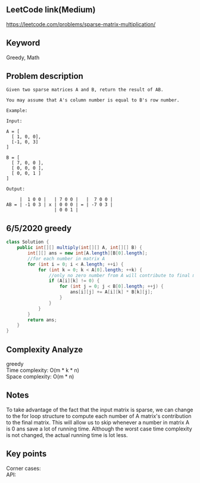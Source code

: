 ## LeetCode link(Medium)
https://leetcode.com/problems/sparse-matrix-multiplication/

## Keyword
Greedy, Math

## Problem description
```
Given two sparse matrices A and B, return the result of AB.

You may assume that A's column number is equal to B's row number.

Example:

Input:

A = [
  [ 1, 0, 0],
  [-1, 0, 3]
]

B = [
  [ 7, 0, 0 ],
  [ 0, 0, 0 ],
  [ 0, 0, 1 ]
]

Output:

     |  1 0 0 |   | 7 0 0 |   |  7 0 0 |
AB = | -1 0 3 | x | 0 0 0 | = | -7 0 3 |
                  | 0 0 1 |
```
## 6/5/2020 greedy

```java
class Solution {
    public int[][] multiply(int[][] A, int[][] B) {
        int[][] ans = new int[A.length][B[0].length];
        //for each number in matrix A
        for (int i = 0; i < A.length; ++i) {
            for (int k = 0; k < A[0].length; ++k) {
                //only no zero number from A will contribute to final marix
                if (A[i][k] != 0) {
                    for (int j = 0; j < B[0].length; ++j) {
                        ans[i][j] += A[i][k] * B[k][j];
                    }
                }
            }
        }
        return ans;
    }
}
```

## Complexity Analyze
greedy\
Time complexity: O(m * k * n)\
Space complexity: O(m * n)

## Notes
To take advantage of the fact that the input matrix is sparse, we can change to the for loop structure to compute each number of A matrix's contribution to the final matrix. This will allow us to skip whenever a number in matrix A is 0 ans save a lot of running time. Although the worst case time complexity is not changed, the actual running time is lot less.

## Key points
Corner cases: \
API:
